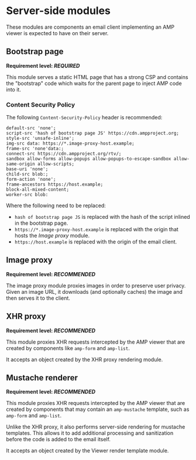 # Server-side modules

These modules are components an email client implementing an AMP viewer is
expected to have on their server.

## Bootstrap page

**Requirement level: *REQUIRED***

This module serves a static HTML page that has a strong CSP and contains the
"bootstrap" code which waits for the parent page to inject AMP code into it.


### Content Security Policy

The following `Content-Security-Policy` header is recommended:

```text
default-src 'none';
script-src 'hash of bootstrap page JS' https://cdn.ampproject.org;
style-src 'unsafe-inline';
img-src data: https://*.image-proxy-host.example;
frame-src 'none'data:;
connect-src https://cdn.ampproject.org/rtv/;
sandbox allow-forms allow-popups allow-popups-to-escape-sandbox allow-same-origin allow-scripts;
base-uri 'none';
child-src blob:;
form-action 'none';
frame-ancestors https://host.example;
block-all-mixed-content;
worker-src blob:
```

Where the following need to be replaced:

-   `hash of bootstrap page JS` is replaced with the hash of the script inlined
    in the bootstrap page.
-   `https://*.image-proxy-host.example` is replaced with the origin that hosts
    the *Image proxy* module.
-   `https://host.example` is replaced with the origin of the email client.

## Image proxy

**Requirement level: *RECOMMENDED***

The image proxy module proxies images in order to preserve user privacy. Given
an image URL, it downloads (and optionally caches) the image and then serves it
to the client.

## XHR proxy

**Requirement level: *RECOMMENDED***

This module proxies XHR requests intercepted by the AMP viewer that are created
by components like `amp-form` and `amp-list`.

It accepts an object created by the XHR proxy rendering module.

## Mustache renderer

**Requirement level: *RECOMMENDED***

This module proxies XHR requests intercepted by the AMP viewer that are created
by components that may contain an `amp-mustache` template, such as `amp-form`
and `amp-list`.

Unlike the XHR proxy, it also performs server-side rendering for mustache
templates. This allows it to add additional processing and sanitization before
the code is added to the email itself.

It accepts an object created by the Viewer render template module.
